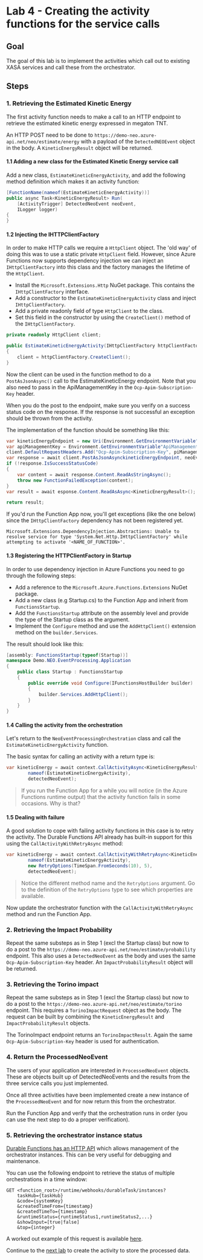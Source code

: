 # Lab 4 -  Creating the activity functions for the service calls

## Goal

The goal of this lab is to implement the activities which call out to existing XASA services and call these from the orchestrator.

## Steps

### 1. Retrieving the Estimated Kinetic Energy

The first activity function needs to make a call to an HTTP endpoint to retrieve the estimated kinetic energy expressed in megaton TNT.

An HTTP POST need to be done to `https://demo-neo.azure-api.net/neo/estimate/energy` with a payload of the `DetectedNEOEvent` object in the body. A `KineticEnergyResult` object will be returned.

#### 1.1  Adding a new class for the Estimated Kinetic Energy service call

Add a new class, `EstimateKineticEnergyActivity`, and add the following method definition which makes it an activity function:

```csharp
[FunctionName(nameof(EstimateKineticEnergyActivity))]
public async Task<KineticEnergyResult> Run(
    [ActivityTrigger] DetectedNeoEvent neoEvent,
    ILogger logger)
{
}
```

#### 1.2 Injecting the IHTTPClientFactory

In order to make HTTP calls we require a `HttpClient` object. The 'old way' of doing this was to use a static private `HttpClient` field. However, since Azure Functions now supports dependency injection we can inject an `IHttpClientFactory` into this class and the factory manages the lifetime of the `HttpClient`.

- Install the `Microsoft.Extensions.Http` NuGet package. This contains the `IHttpClientFactory` interface.
- Add a constructor to the `EstimateKineticEnergyActivity` class and inject `IHttpClientFactory`.
- Add a private readonly field of type `HttpClient` to the class.
- Set this field in the constructor by using the `CreateClient()` method of the `IHttpClientFactory`.

```csharp
private readonly HttpClient client;

public EstimateKineticEnergyActivity(IHttpClientFactory httpClientFactory)
{
    client = httpClientFactory.CreateClient();
}
```

Now the client can be used in the function method to do a `PostAsJsonAsync()` call to the EstimateKineticEnergy endpoint. Note that you also need to pass in the ApiManagementKey in the `Ocp-Apim-Subscription-Key` header.

When you do the post to the endpoint, make sure you verify on a success status code on the response. If the response is not successful an exception should be thrown from the activity.

The implementation of the function should be something like this:

```csharp
var kineticEnergyEndpoint = new Uri(Environment.GetEnvironmentVariable"KineticEnergyEndpoint"));
var apiManagementKey = Environment.GetEnvironmentVariable"ApiManagementKey");
client.DefaultRequestHeaders.Add("Ocp-Apim-Subscription-Key", piManagementKey);
var response = await client.PostAsJsonAsynckineticEnergyEndpoint, neoEvent);
if (!response.IsSuccessStatusCode)
{
    var content = await response.Content.ReadAsStringAsync();
    throw new FunctionFailedException(content);
}
var result = await esponse.Content.ReadAsAsync<KineticEnergyResult>();

return result;
```

If you'd run the Function App now, you'll get exceptions (like the one below) since the `IHttpClientFactory` dependency has not been registered yet.

```
Microsoft.Extensions.DependencyInjection.Abstractions: Unable to resolve service for type 'System.Net.Http.IHttpClientFactory' while attempting to activate '<NAME_OF_FUNCTION>'.
```

#### 1.3 Registering the HTTPClientFactory in Startup

In order to use dependency injection in Azure Functions you need to go through the following steps:

- Add a reference to the `Microsoft.Azure.Functions.Extensions` NuGet package.
- Add a new class (e.g Startup.cs) to the Function App and inherit from `FunctionsStartup`.
- Add the `FunctionsStartup` attribute on the assembly level and provide the type of the Startup class as the argument.
- Implement the `Configure` method and use the `AddHttpClient()` extension method on the `builder.Services`.

The result should look like this:

```csharp
[assembly: FunctionsStartup(typeof(Startup))]
namespace Demo.NEO.EventProcessing.Application
{
    public class Startup : FunctionsStartup
    {
        public override void Configure(IFunctionsHostBuilder builder)
        {
            builder.Services.AddHttpClient();
        }
    }
}
```

#### 1.4 Calling the activity from the orchestration

Let's return to the `NeoEventProcessingOrchestration` class and call the `EstimateKineticEnergyActivity` function.

The basic syntax for calling an activity with a return type is:

```csharp
var kineticEnergy = await context.CallActivityAsync<KineticEnergyResult>(
        nameof(EstimateKineticEnergyActivity),
        detectedNeoEvent);
```

> If you run the Function App for a while you will notice (in the Azure Functions runtime output) that the activity function fails in some occasions. Why is that?

#### 1.5 Dealing with failure

A good solution to cope with failing activity functions in this case is to retry the activity. The Durable Functions API already has built-in support for this using the `CallActivityWithRetryAsync` method:

```csharp
var kineticEnergy = await context.CallActivityWithRetryAsync<KineticEnergyResult>(
        nameof(EstimateKineticEnergyActivity),
        new RetryOptions(TimeSpan.FromSeconds(10), 5), 
        detectedNeoEvent);
```

> Notice the different method name and the `RetryOptions` argument. Go to the definition of the `RetryOptions` type to see which properties are available.

Now update the orchestrator function with the `CallActivityWithRetryAsync` method and run the Function App.

### 2. Retrieving the Impact Probability

Repeat the same substeps as in Step 1 (excl the Startup class) but now to do a post to the `https://demo-neo.azure-api.net/neo/estimate/probability` endpoint. This also uses a `DetectedNeoEvent` as the body and uses the same `Ocp-Apim-Subscription-Key` header. An `ImpactProbabilityResult` object will be returned.

### 3. Retrieving the Torino impact

Repeat the same substeps as in Step 1 (excl the Startup class) but now to do a post to the `https://demo-neo.azure-api.net/neo/estimate/torino` endpoint. This requires a `TorinoImpactRequest` object as the body. The request can be built by combining the `KineticEnergyResult` and `ImpactProbabilityResult` objects.

 The TorinoImpact endpoint returns an `TorinoImpactResult`. Again the same `Ocp-Apim-Subscription-Key` header is used for authentication.

### 4. Return the ProcessedNeoEvent

The users of your application are interested in `ProcessedNeoEvent` objects. These are objects built up of DetectedNeoEvents and the results from the three service calls you just implemented.

Once all three activities have been implemented create a new instance of the `ProcessedNeoEvent` and for now return this from the orchestrator.

Run the Function App and verify that the orchestration runs in order (you can use the next step to do a proper verification).

### 5. Retrieving the orchestrator instance status

[Durable Functions has an HTTP API](https://docs.microsoft.com/en-us/azure/azure-functions/durable/durable-functions-http-api) which allows management of the orchestrator instances. This can be very useful for debugging and maintenance.

You can use the following endpoint to retrieve the status of multiple orchestrations in a time window:

```http
GET <function_root>/runtime/webhooks/durableTask/instances?
    taskHub={taskHub}
    &code={systemKey}
    &createdTimeFrom={timestamp}
    &createdTimeTo={timestamp}
    &runtimeStatus={runtimeStatus1,runtimeStatus2,...}
    &showInput=[true|false]
    &top={integer}
```

A worked out example of this request is available [here](../http/get_orchestrator_status.http).

Continue to the [next lab](5_create_activity_function_storage.md) to create the activity to store the processed data.
